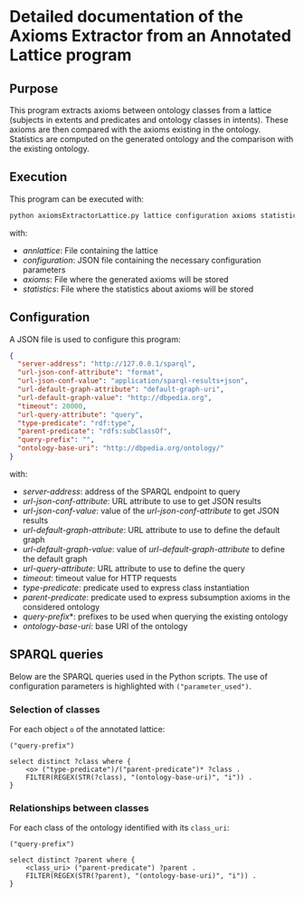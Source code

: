 # Detailed documentation of the Axioms Extractor from an Annotated Lattice program

## Purpose

This program extracts axioms between ontology classes from a lattice (subjects in extents and 
predicates and ontology classes in intents). These axioms are then compared 
with the axioms existing in the ontology. Statistics are computed on the generated ontology and the comparison with 
the existing ontology.

## Execution

This program can be executed with:

```bash
python axiomsExtractorLattice.py lattice configuration axioms statistics
```

with:

* _annlattice_: File containing the lattice
* _configuration_: JSON file containing the necessary configuration parameters
* _axioms_: File where the generated axioms will be stored
* _statistics_: File where the statistics about axioms will be stored

## Configuration

A JSON file is used to configure this program:

```json
{
  "server-address": "http://127.0.0.1/sparql",
  "url-json-conf-attribute": "format",
  "url-json-conf-value": "application/sparql-results+json",
  "url-default-graph-attribute": "default-graph-uri",
  "url-default-graph-value": "http://dbpedia.org",
  "timeout": 20000,
  "url-query-attribute": "query",
  "type-predicate": "rdf:type",
  "parent-predicate": "rdfs:subClassOf",
  "query-prefix": "",
  "ontology-base-uri": "http://dbpedia.org/ontology/"
}
```

with:

* _server-address_: address of the SPARQL endpoint to query
* _url-json-conf-attribute_: URL attribute to use to get JSON results
* _url-json-conf-value_: value of the _url-json-conf-attribute_ to get JSON results
* _url-default-graph-attribute_: URL attribute to use to define the default graph
* _url-default-graph-value_: value of _url-default-graph-attribute_ to define the default graph
* _url-query-attribute_: URL attribute to use to define the query
* _timeout_: timeout value for HTTP requests
* _type-predicate_: predicate used to express class instantiation
* _parent-predicate_: predicate used to express subsumption axioms in the considered ontology
* _query-prefix_*: prefixes to be used when querying the existing ontology
* _ontology-base-uri_: base URI of the ontology

## SPARQL queries

Below are the SPARQL queries used in the Python scripts. The use of configuration parameters is highlighted 
with ``("parameter_used")``.

### Selection of classes

For each object ``o`` of the annotated lattice:

```sparql
("query-prefix")

select distinct ?class where {
    <o> ("type-predicate")/("parent-predicate")* ?class .
    FILTER(REGEX(STR(?class), "(ontology-base-uri)", "i")) .
}
```

### Relationships between classes

For each class of the ontology identified with its ``class_uri``:

```sparql
("query-prefix")

select distinct ?parent where {
    <class_uri> ("parent-predicate") ?parent . 
    FILTER(REGEX(STR(?parent), "(ontology-base-uri)", "i")) .
}
```
